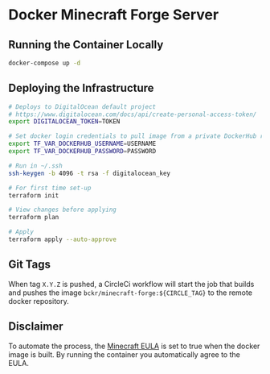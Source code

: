 # Docker Minecraft Forge Server

## Running the Container Locally
``` bash
docker-compose up -d
```

## Deploying the Infrastructure
``` bash
# Deploys to DigitalOcean default project
# https://www.digitalocean.com/docs/api/create-personal-access-token/
export DIGITALOCEAN_TOKEN=TOKEN

# Set docker login credentials to pull image from a private DockerHub repository
export TF_VAR_DOCKERHUB_USERNAME=USERNAME
export TF_VAR_DOCKERHUB_PASSWORD=PASSWORD

# Run in ~/.ssh
ssh-keygen -b 4096 -t rsa -f digitalocean_key

# For first time set-up
terraform init 

# View changes before applying
terraform plan 

# Apply
terraform apply --auto-approve
```

## Git Tags
When tag `X.Y.Z` is pushed, a CircleCi workflow will start the job that builds and pushes the image `bckr/minecraft-forge:${CIRCLE_TAG}` to the remote docker repository.

## Disclaimer
To automate the process, the [Minecraft EULA](https://account.mojang.com/documents/minecraft_eula) is set to true when the docker image is built. By running the container you automatically agree to the EULA.
